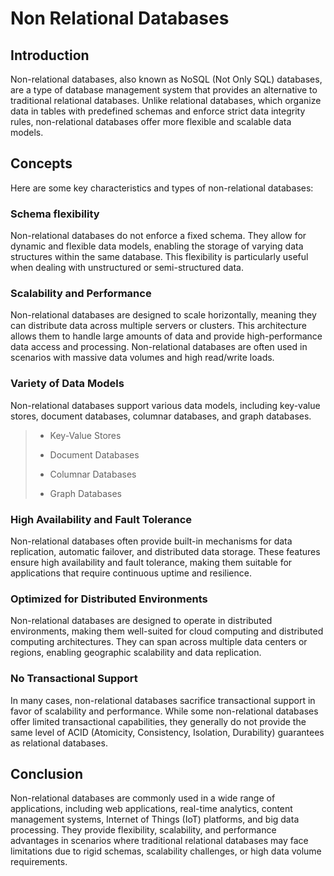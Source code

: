 # Non Relational Databases

## Introduction

Non-relational databases, also known as NoSQL (Not Only SQL) databases, are a type of database management system that provides an alternative to traditional relational databases. Unlike relational databases, which organize data in tables with predefined schemas and enforce strict data integrity rules, non-relational databases offer more flexible and scalable data models.

## Concepts

Here are some key characteristics and types of non-relational databases:

### Schema flexibility

Non-relational databases do not enforce a fixed schema. They allow for dynamic and flexible data models, enabling the storage of varying data structures within the same database. This flexibility is particularly useful when dealing with unstructured or semi-structured data.

### Scalability and Performance

Non-relational databases are designed to scale horizontally, meaning they can distribute data across multiple servers or clusters. This architecture allows them to handle large amounts of data and provide high-performance data access and processing. Non-relational databases are often used in scenarios with massive data volumes and high read/write loads.

### Variety of Data Models

Non-relational databases support various data models, including key-value stores, document databases, columnar databases, and graph databases.

> * Key-Value Stores
>
> * Document Databases
>
> * Columnar Databases
>
> * Graph Databases

### High Availability and Fault Tolerance

Non-relational databases often provide built-in mechanisms for data replication, automatic failover, and distributed data storage. These features ensure high availability and fault tolerance, making them suitable for applications that require continuous uptime and resilience.

### Optimized for Distributed Environments

Non-relational databases are designed to operate in distributed environments, making them well-suited for cloud computing and distributed computing architectures. They can span across multiple data centers or regions, enabling geographic scalability and data replication.

### No Transactional Support

In many cases, non-relational databases sacrifice transactional support in favor of scalability and performance. While some non-relational databases offer limited transactional capabilities, they generally do not provide the same level of ACID (Atomicity, Consistency, Isolation, Durability) guarantees as relational databases.

## Conclusion

Non-relational databases are commonly used in a wide range of applications, including web applications, real-time analytics, content management systems, Internet of Things (IoT) platforms, and big data processing. They provide flexibility, scalability, and performance advantages in scenarios where traditional relational databases may face limitations due to rigid schemas, scalability challenges, or high data volume requirements.
